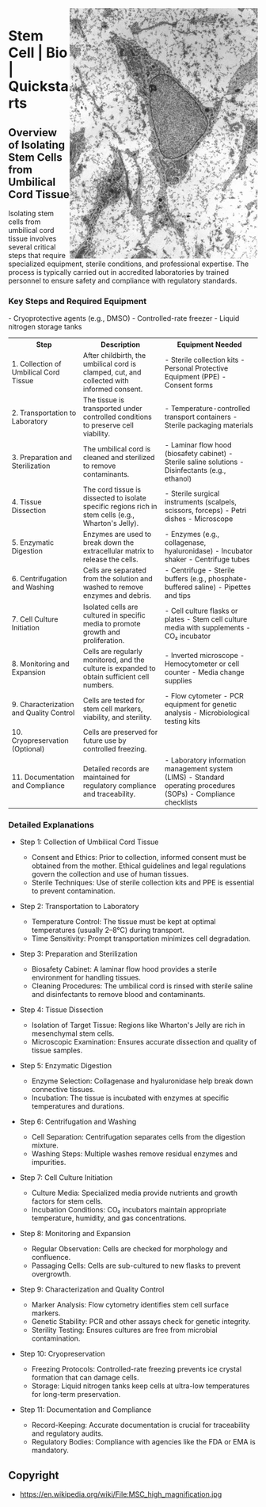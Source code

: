 <img src="assets/450px-MSC_high_magnification.jpg" alt="Mesenchymal Stem Cell (MSC) image" style="width: 380px;" align="right">

# Stem Cell | Bio | Quickstarts

## Overview of Isolating Stem Cells from Umbilical Cord Tissue
Isolating stem cells from umbilical cord tissue involves several critical steps that require specialized equipment, sterile conditions, and professional expertise. The process is typically carried out in accredited laboratories by trained personnel to ensure safety and compliance with regulatory standards.

### Key Steps and Required Equipment

<table>
 <tr>
  <th>Step</th>
  <th>Description</th>
  <th>Equipment Needed</th>
 </tr>
 <tr>
  <td>1. Collection of Umbilical Cord Tissue</td>
  <td>After childbirth, the umbilical cord is clamped, cut, and collected with informed consent.</td>
  <td>- Sterile collection kits
- Personal Protective Equipment (PPE)
- Consent forms
  </td>
 </tr>
 <tr>
  <td>2. Transportation to Laboratory</td>
  <td>The tissue is transported under controlled conditions to preserve cell viability.</td>
  <td>- Temperature-controlled transport containers
- Sterile packaging materials
  </td>
 </tr>
 <tr>
  <td>3. Preparation and Sterilization</td>
  <td>The umbilical cord is cleaned and sterilized to remove contaminants.</td>
  <td>- Laminar flow hood (biosafety cabinet)
- Sterile saline solutions
- Disinfectants (e.g., ethanol)
  </td>
 </tr>
 <tr>
  <td>4. Tissue Dissection</td>
  <td>The cord tissue is dissected to isolate specific regions rich in stem cells (e.g., Wharton's Jelly).</td>
  <td>- Sterile surgical instruments (scalpels, scissors, forceps)
- Petri dishes
- Microscope
   </td>
  </tr>
  <tr>
   <td>5. Enzymatic Digestion</td>
   <td>Enzymes are used to break down the extracellular matrix to release the cells.</td>
   <td>- Enzymes (e.g., collagenase, hyaluronidase)
- Incubator shaker
- Centrifuge tubes
   </td>
  </tr>
   <td>6. Centrifugation and Washing</td>
   <td>Cells are separated from the solution and washed to remove enzymes and debris.</td>
   <td>- Centrifuge
- Sterile buffers (e.g., phosphate-buffered saline)
- Pipettes and tips
   </td>
  </tr>
   <td>7. Cell Culture Initiation</td>
   <td>Isolated cells are cultured in specific media to promote growth and proliferation.</td>
   <td>- Cell culture flasks or plates
- Stem cell culture media with supplements
- CO₂ incubator
   </td>
  </tr>
  <tr>
   <td>8. Monitoring and Expansion</td>
   <td>Cells are regularly monitored, and the culture is expanded to obtain sufficient cell numbers.</td>
   <td>- Inverted microscope
- Hemocytometer or cell counter
- Media change supplies
   </td>
  </tr>
  <tr>
   <td>9. Characterization and Quality Control</td>
   <td>Cells are tested for stem cell markers, viability, and sterility.</td>
   <td>- Flow cytometer
- PCR equipment for genetic analysis
- Microbiological testing kits
   </td>
  </tr>
  <tr>
   <td>10. Cryopreservation (Optional)</td>
   <td>Cells are preserved for future use by controlled freezing.</td>
- Cryoprotective agents (e.g., DMSO)
- Controlled-rate freezer
- Liquid nitrogen storage tanks
   </td>
  </tr>
  <tr>
   <td>11. Documentation and Compliance</td>
   <td>Detailed records are maintained for regulatory compliance and traceability.</td>
   <td>- Laboratory information management system (LIMS)
- Standard operating procedures (SOPs)
- Compliance checklists
   </td>
  </tr>
</table>

### Detailed Explanations
- Step 1: Collection of Umbilical Cord Tissue
    - Consent and Ethics: Prior to collection, informed consent must be obtained from the mother. Ethical guidelines and legal regulations govern the collection and use of human tissues.
    - Sterile Techniques: Use of sterile collection kits and PPE is essential to prevent contamination.

- Step 2: Transportation to Laboratory
    - Temperature Control: The tissue must be kept at optimal temperatures (usually 2–8°C) during transport.
    - Time Sensitivity: Prompt transportation minimizes cell degradation.

- Step 3: Preparation and Sterilization
    - Biosafety Cabinet: A laminar flow hood provides a sterile environment for handling tissues.
    - Cleaning Procedures: The umbilical cord is rinsed with sterile saline and disinfectants to remove blood and contaminants.

- Step 4: Tissue Dissection
    - Isolation of Target Tissue: Regions like Wharton's Jelly are rich in mesenchymal stem cells.
    - Microscopic Examination: Ensures accurate dissection and quality of tissue samples.

- Step 5: Enzymatic Digestion
    - Enzyme Selection: Collagenase and hyaluronidase help break down connective tissues.
    - Incubation: The tissue is incubated with enzymes at specific temperatures and durations.

- Step 6: Centrifugation and Washing
    - Cell Separation: Centrifugation separates cells from the digestion mixture.
    - Washing Steps: Multiple washes remove residual enzymes and impurities.

- Step 7: Cell Culture Initiation
    - Culture Media: Specialized media provide nutrients and growth factors for stem cells.
    - Incubation Conditions: CO₂ incubators maintain appropriate temperature, humidity, and gas concentrations.

- Step 8: Monitoring and Expansion
    - Regular Observation: Cells are checked for morphology and confluence.
    - Passaging Cells: Cells are sub-cultured to new flasks to prevent overgrowth.

- Step 9: Characterization and Quality Control
    - Marker Analysis: Flow cytometry identifies stem cell surface markers.
    - Genetic Stability: PCR and other assays check for genetic integrity.
    - Sterility Testing: Ensures cultures are free from microbial contamination.

- Step 10: Cryopreservation
    - Freezing Protocols: Controlled-rate freezing prevents ice crystal formation that can damage cells.
    - Storage: Liquid nitrogen tanks keep cells at ultra-low temperatures for long-term preservation.

- Step 11: Documentation and Compliance
    - Record-Keeping: Accurate documentation is crucial for traceability and regulatory audits.
    - Regulatory Bodies: Compliance with agencies like the FDA or EMA is mandatory.

## Copyright
- https://en.wikipedia.org/wiki/File:MSC_high_magnification.jpg
